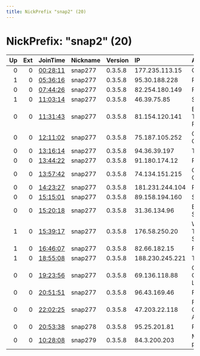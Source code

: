 ```yaml
---
title: NickPrefix "snap2" (20)
---
```


# NickPrefix: "snap2" (20)

|   Up |   Ext | JoinTime                                                                                            | Nickname   | Version   | IP              | AS                                       | CC   |   ORp |   Dirp | OS    | Contact   |   eFamMembers |
|-----:|------:|:----------------------------------------------------------------------------------------------------|:-----------|:----------|:----------------|:-----------------------------------------|:-----|------:|-------:|:------|:----------|--------------:|
|    0 |     0 | [00:28:11](https://metrics.torproject.org/rs.html#details/90BFA977FBDF96FD88E633050CF46D54E5416A78) | snap277    | 0.3.5.8   | 177.235.113.15  | CLARO S.A.                               | br   | 35205 |      0 | Linux | None      |             1 |
|    1 |     0 | [05:36:16](https://metrics.torproject.org/rs.html#details/6670A69DD6B9D6CEE31ED476F2EF9F70A72FC26C) | snap277    | 0.3.5.8   | 95.30.188.228   | PVimpelCom                               | ru   | 33677 |      0 | Linux | None      |             1 |
|    0 |     0 | [07:44:26](https://metrics.torproject.org/rs.html#details/3611B7132895E7BC491C85CC489C6662E8760D2B) | snap277    | 0.3.5.8   | 82.254.180.149  | Free SAS                                 | fr   | 46397 |      0 | Linux | None      |             1 |
|    1 |     0 | [11:03:14](https://metrics.torproject.org/rs.html#details/A0430E0BAEA8B02B6C92F7AA3EF90F917EAA7CF8) | snap277    | 0.3.5.8   | 46.39.75.85     | Satellite Ltd                            | ua   | 34859 |      0 | Linux | None      |             1 |
|    0 |     0 | [11:31:43](https://metrics.torproject.org/rs.html#details/76758AFDD4E93D1C005EBF84DA9EC80064D39874) | snap277    | 0.3.5.8   | 81.154.120.141  | British Telecommunications PLC           | gb   | 44389 |      0 | Linux | None      |             1 |
|    0 |     0 | [12:11:02](https://metrics.torproject.org/rs.html#details/A4F3ED03BCF1E11215F4A7F7EBBDF26F66419104) | snap277    | 0.3.5.8   | 75.187.105.252  | Charter Communications Inc               | us   | 35205 |      0 | Linux | None      |             1 |
|    0 |     0 | [13:16:14](https://metrics.torproject.org/rs.html#details/FC8B8FC9EB0DB63170EEFAD734E448FF7AF845C6) | snap277    | 0.3.5.8   | 94.36.39.197    | Tiscali SpA                              | it   | 40341 |      0 | Linux | None      |             1 |
|    0 |     0 | [13:44:22](https://metrics.torproject.org/rs.html#details/4E6604FAB87713C59D2C9AEF5794D8F5DC69792C) | snap277    | 0.3.5.8   | 91.180.174.12   | Proximus NV                              | be   | 43345 |      0 | Linux | None      |             1 |
|    0 |     0 | [13:57:42](https://metrics.torproject.org/rs.html#details/D918939A9A8C9D6233A03FE599408CBD6FC89355) | snap277    | 0.3.5.8   | 74.134.151.215  | Charter Communications Inc               | us   | 36737 |      0 | Linux | None      |             1 |
|    0 |     0 | [14:23:27](https://metrics.torproject.org/rs.html#details/C6AC2F3F1AF8012104068D71B22A08FC10E6B7F7) | snap277    | 0.3.5.8   | 181.231.244.104 | Prima S.A.                               | ar   | 34779 |      0 | Linux | None      |             1 |
|    0 |     0 | [15:15:01](https://metrics.torproject.org/rs.html#details/4C23EF0EBC7E50F8C37FF1B408136D8C6F32D26B) | snap277    | 0.3.5.8   | 89.158.194.160  | SFR SA                                   | fr   | 37097 |      0 | Linux | None      |             1 |
|    0 |     0 | [15:20:18](https://metrics.torproject.org/rs.html#details/4CBEA9CBF8D4DD41A470984896A75BECE544B29C) | snap277    | 0.3.5.8   | 31.36.134.96    | Bouygues Telecom SA                      | fr   | 35419 |      0 | Linux | None      |             1 |
|    1 |     0 | [15:39:17](https://metrics.torproject.org/rs.html#details/932801D622B24523301F2DA42D207C5485AF7A6E) | snap277    | 0.3.5.8   | 176.58.250.20   | Wind Hellas Telecommunications SA        | gr   | 38383 |      0 | Linux | None      |             1 |
|    1 |     0 | [16:46:07](https://metrics.torproject.org/rs.html#details/7EAF93D46DA176CB628CD9617382AF9777F4F927) | snap277    | 0.3.5.8   | 82.66.182.15    | Free SAS                                 | fr   | 39333 |      0 | Linux | None      |             1 |
|    1 |     0 | [18:55:08](https://metrics.torproject.org/rs.html#details/43F61D07B673C40B029F6F8B9EE05D47DF3F80DC) | snap277    | 0.3.5.8   | 188.230.245.221 | T-2, d.o.o.                              | si   | 46433 |      0 | Linux | None      |             1 |
|    0 |     0 | [19:23:56](https://metrics.torproject.org/rs.html#details/3993213FD77098416E27F5558520EE09FBFD748B) | snap277    | 0.3.5.8   | 69.136.118.88   | Comcast Cable Communications, LLC        | us   | 40269 |      0 | Linux | None      |             1 |
|    0 |     0 | [20:51:51](https://metrics.torproject.org/rs.html#details/19BEA4AF533C011E70348F24FF5A363ED552CE3E) | snap277    | 0.3.5.8   | 96.43.169.46    | FLOW                                     | jm   | 45289 |      0 | Linux | None      |             1 |
|    0 |     0 | [22:02:25](https://metrics.torproject.org/rs.html#details/1A1E74A979F3A0F8B961D81EC48A7D8052F8C949) | snap277    | 0.3.5.8   | 47.203.22.118   | Frontier Communications of America, Inc. | us   | 45447 |      0 | Linux | None      |             1 |
|    0 |     0 | [20:53:38](https://metrics.torproject.org/rs.html#details/F67B3E7CE7201A750B9ECF2FC99D04343EFF3767) | snap278    | 0.3.5.8   | 95.25.201.81    | PVimpelCom                               | ru   | 34583 |      0 | Linux | None      |             1 |
|    0 |     0 | [10:28:08](https://metrics.torproject.org/rs.html#details/762D7098AF51EAECA8F559BBAAF2734B151B860A) | snap279    | 0.3.5.8   | 84.3.200.203    | Magyar Telekom plc.                      | hu   | 39871 |      0 | Linux | None      |             1 |
